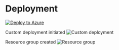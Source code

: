 ﻿# Deployment
[![Deploy to Azure](https://azuredeploy.net/deploybutton.png)](https://portal.azure.com/#create/Microsoft.Template/uri/https%3A%2F%2Fraw.githubusercontent.com%2Fmiartem%2FFunctions%2Fmaster%2FEXP.Functions%2FEXP.Functions.ImageResizer%2FDeployment%2Ftemplate.json)

Custom deployment initiated
![Custom deployment](%2FDeployment%2FDocumentation%2FCustom%20deployment.PNG)

Resource group created
![Resource group](%2FDeployment%2FDocumentation%2FResource%20group.PNG)